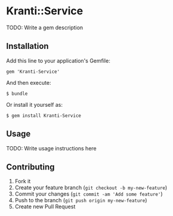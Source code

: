 # Kranti::Service

TODO: Write a gem description

## Installation

Add this line to your application's Gemfile:

    gem 'Kranti-Service'

And then execute:

    $ bundle

Or install it yourself as:

    $ gem install Kranti-Service

## Usage

TODO: Write usage instructions here

## Contributing

1. Fork it
2. Create your feature branch (`git checkout -b my-new-feature`)
3. Commit your changes (`git commit -am 'Add some feature'`)
4. Push to the branch (`git push origin my-new-feature`)
5. Create new Pull Request
